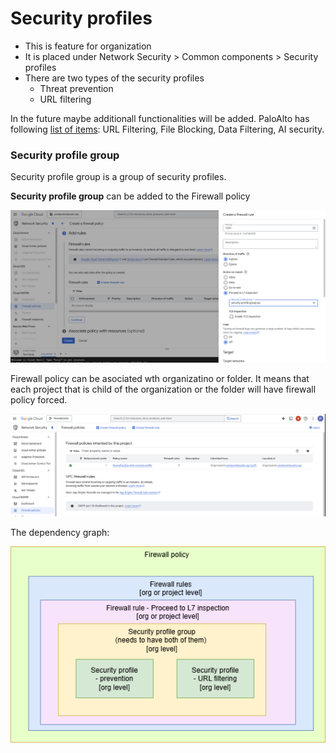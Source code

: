 # Security profiles

* This is feature for organization  
* It is placed under Network Security \> Common components \> Security profiles  
* There are two types  of the security profiles  
  * Threat prevention  
  * URL filtering

In the future maybe additionall functionalities will be added. PaloAlto has following [list of items](https://docs.paloaltonetworks.com/network-security/security-policy/administration/security-profiles): URL Filtering, File Blocking, Data Filtering, AI security.


### Security profile group

Security profile group is a group of security profiles.

**Security profile group** can be added to the Firewall policy


![firwall-policy](./images/firwall-policy.png)

Firewall policy can be asociated wth organizatino or folder. It means that each project that is child of the organization or the folder will have firewall policy forced. 

![inherited-policy](./images/inherited-policy.png)

The dependency graph:

![Networking-Security-profiles](./images/Networking-Security-profiles.png)


